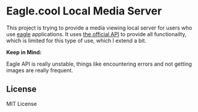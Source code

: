 # Eagle.cool Local Media Server

This project is trying to provide a media viewing local server for users who use [eagle](https://eagle.cool) applications. It uses [the official API](https://api.eagle.cool) to provide all functionailty, which is limited for this type of use, which I extend a bit.

**Keep in Mind:**

Eagle API is really unstable, things like encountering errors and not getting images are really frequent.

## License

MIT License

